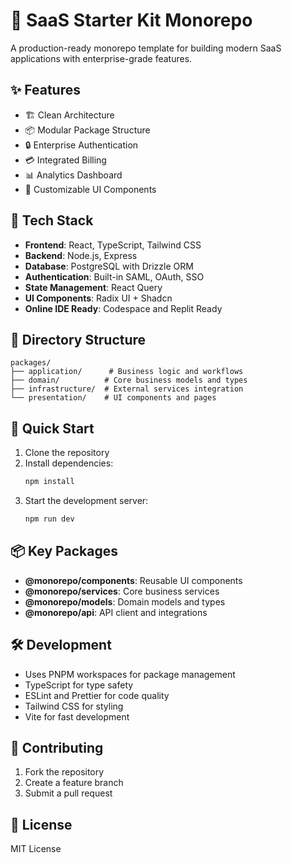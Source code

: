 
# 🚀 SaaS Starter Kit Monorepo

A production-ready monorepo template for building modern SaaS applications with enterprise-grade features.


## ✨ Features

- 🏗️ Clean Architecture
- 📦 Modular Package Structure
- 🔒 Enterprise Authentication
- 💳 Integrated Billing
- 📊 Analytics Dashboard
- 🎨 Customizable UI Components

## 🌟 Tech Stack

- **Frontend**: React, TypeScript, Tailwind CSS
- **Backend**: Node.js, Express
- **Database**: PostgreSQL with Drizzle ORM
- **Authentication**: Built-in SAML, OAuth, SSO
- **State Management**: React Query
- **UI Components**: Radix UI + Shadcn
- **Online IDE Ready**: Codespace and Replit Ready


## 📁 Directory Structure

```
packages/
├── application/      # Business logic and workflows
├── domain/          # Core business models and types
├── infrastructure/  # External services integration
└── presentation/    # UI components and pages
```

## 🚀 Quick Start

1. Clone the repository
2. Install dependencies:
   ```bash
   npm install
   ```
3. Start the development server:
   ```bash
   npm run dev
   ```

## 📦 Key Packages

- **@monorepo/components**: Reusable UI components
- **@monorepo/services**: Core business services
- **@monorepo/models**: Domain models and types
- **@monorepo/api**: API client and integrations

## 🛠️ Development

- Uses PNPM workspaces for package management
- TypeScript for type safety
- ESLint and Prettier for code quality
- Tailwind CSS for styling
- Vite for fast development

## 🤝 Contributing

1. Fork the repository
2. Create a feature branch
3. Submit a pull request

## 📜 License

MIT License
